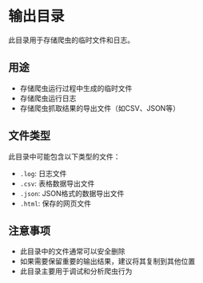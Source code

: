 # 输出目录

此目录用于存储爬虫的临时文件和日志。

## 用途

- 存储爬虫运行过程中生成的临时文件
- 存储爬虫运行日志
- 存储爬虫抓取结果的导出文件（如CSV、JSON等）

## 文件类型

此目录中可能包含以下类型的文件：

- `.log`: 日志文件
- `.csv`: 表格数据导出文件
- `.json`: JSON格式的数据导出文件
- `.html`: 保存的网页文件

## 注意事项

- 此目录中的文件通常可以安全删除
- 如果需要保留重要的输出结果，建议将其复制到其他位置
- 此目录主要用于调试和分析爬虫行为